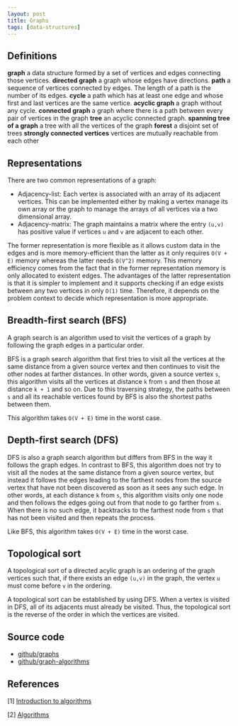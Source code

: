 ```yaml
---
layout: post
title: Graphs
tags: [data-structures]
---
```


## Definitions

__graph__ a data structure formed by a set of vertices and edges connecting those vertices.
__directed graph__ a graph whose edges have directions.
__path__ a sequence of vertices connected by edges. The length of a path is the number of its edges. 
__cycle__ a path which has at least one edge and whose first and last vertices are the same vertice.
__acyclic graph__ a graph without any cycle.
__connected graph__ a graph where there is a path between every pair of vertices in the graph
__tree__ an acyclic connected graph.
__spanning tree of a graph__ a tree with all the vertices of the graph
__forest__ a disjoint set of trees
__strongly connected vertices__ vertices are mutually reachable from each other

<!--break-->

## Representations

There are two common representations of a graph:

- Adjacency-list: Each vertex is associated with an array of its adjacent vertices. This can be implemented either by making a vertex manage its own array or the graph to manage the arrays of all vertices via a two dimensional array.
- Adjacency-matrix: The graph maintains a matrix where the entry `(u,v)` has positive value if vertices `u` and `v` are adjacent to each other.

The former representation is more flexible as it allows custom data in the edges and is more memory-efficient than the latter as it only requires `O(V + E)` memory whereas the latter needs `O(V^2)` memory. This memory efficiency comes from the fact that in the former representation memory is only allocated to existent edges. The advantages of the latter representation is that it is simpler to implement and it supports checking if an edge exists between any two vertices in only `O(1)` time. Therefore, it depends on the problem context to decide which representation is more appropriate.

## Breadth-first search (BFS)

A graph search is an algorithm used to visit the vertices of a graph by following the graph edges in a particular order.

BFS is a graph search algorithm that first tries to visit all the vertices at the same distance from a given source vertex and then continues to visit the other nodes at farther distances. In other words, given a source vertex `s`, this algorithm visits all the vertices at distance `k` from `s` and then those at distance `k + 1` and so on. Due to this traversing strategy, the paths between `s` and all its reachable vertices found by BFS is also the shortest paths between them.

This algorithm takes `O(V + E)` time in the worst case.

## Depth-first search (DFS)

DFS is also a graph search algorithm but differs from BFS in the way it follows the graph edges. In contrast to BFS, this algorithm does not try to visit all the nodes at the same distance from a given source vertex, but instead it follows the edges leading to the farthest nodes from the source vertex that have not been discovered as soon as it sees any such edge. In other words, at each distance `k` from `s`, this algorithm visits only one node and then follows the edges going out from that node to go farther from `s`. When there is no such edge, it backtracks to the farthest node from `s` that has not been visited and then repeats the process.

Like BFS, this algorithm takes `O(V + E)` time in the worst case.

## Topological sort

A topological sort of a directed acylic graph is an ordering of the graph vertices such that, if there exists an edge `(u,v)` in the graph, the vertex `u` must come before `v` in the ordering.

A topological sort can be established by using DFS. When a vertex is visited in DFS, all of its adjacents must already be visited. Thus, the topological sort is the reverse of the order in which the vertices are visited.

## Source code

- [github/graphs](https://github.com/khanhpdt/datastructures-algorithms/tree/master/data-structures/src/main/java/vn/khanhpdt/playgrounds/datastructures/graphs)
- [github/graph-algorithms](https://github.com/khanhpdt/datastructures-algorithms/tree/master/algorithms/src/main/java/vn/khanhpdt/playgrounds/algorithms/graphs)

## References

[1] [Introduction to algorithms](http://www.amazon.com/Introduction-Algorithms-3rd-MIT-Press/dp/0262033844/ref=sr_1_1?s=books&ie=UTF8&qid=1461439930&sr=1-1&keywords=introduction+to+algorithms)

[2] [Algorithms](http://www.amazon.com/Algorithms-4th-Robert-Sedgewick/dp/032157351X/ref=sr_1_2?ie=UTF8&qid=1461440135&sr=8-2&keywords=algorithms)
